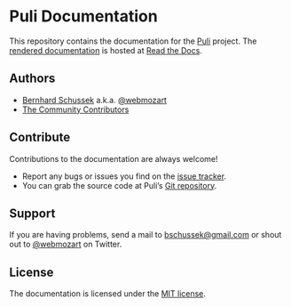 Puli Documentation
==================

This repository contains the documentation for the [Puli] project. The [rendered
documentation] is hosted at [Read the Docs].

Authors
-------

* [Bernhard Schussek] a.k.a. [@webmozart]
* [The Community Contributors]

Contribute
----------

Contributions to the documentation are always welcome!

* Report any bugs or issues you find on the [issue tracker].
* You can grab the source code at Puli’s [Git repository].

Support
-------

If you are having problems, send a mail to bschussek@gmail.com or shout out to
[@webmozart] on Twitter.

License
-------

The documentation is licensed under the [MIT license].

[Puli]: https://github.com/puli/puli
[rendered documentation]: https://puli.readthedocs.org/en/latest/index.html
[Read the Docs]: https://readthedocs.org
[Bernhard Schussek]: http://webmozarts.com
[The Community Contributors]: https://github.com/puli/puli-docs/graphs/contributors
[issue tracker]: https://github.com/puli/puli-docs/issues
[Git repository]: https://github.com/puli/puli-docs
[@webmozart]: https://twitter.com/webmozart
[MIT license]: LICENSE

